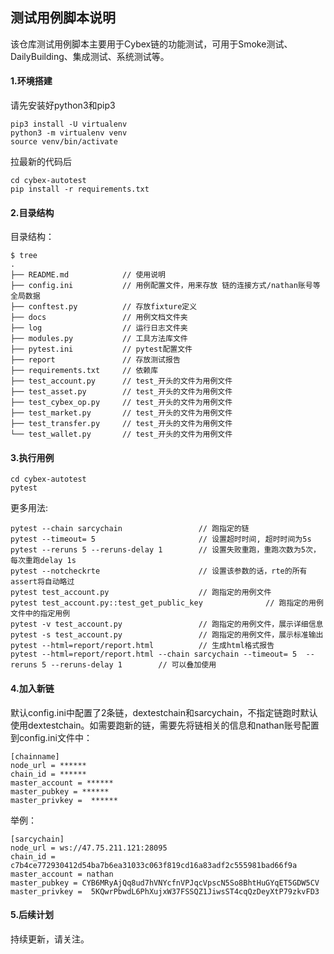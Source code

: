 ## 测试用例脚本说明
该仓库测试用例脚本主要用于Cybex链的功能测试，可用于Smoke测试、DailyBuilding、集成测试、系统测试等。

#### 1.环境搭建
请先安装好python3和pip3
```Shell
pip3 install -U virtualenv 
python3 -m virtualenv venv 
source venv/bin/activate 
```
拉最新的代码后
```Shell
cd cybex-autotest
pip install -r requirements.txt
```

#### 2.目录结构
目录结构：
```Shell
$ tree
.
├── README.md            // 使用说明
├── config.ini           // 用例配置文件，用来存放 链的连接方式/nathan账号等全局数据
├── conftest.py          // 存放fixture定义
├── docs                 // 用例文档文件夹
├── log                  // 运行日志文件夹
├── modules.py           // 工具方法库文件
├── pytest.ini           // pytest配置文件 
├── report               // 存放测试报告
├── requirements.txt     // 依赖库
├── test_account.py      // test_开头的文件为用例文件
├── test_asset.py        // test_开头的文件为用例文件
├── test_cybex_op.py     // test_开头的文件为用例文件
├── test_market.py       // test_开头的文件为用例文件
├── test_transfer.py     // test_开头的文件为用例文件
└── test_wallet.py       // test_开头的文件为用例文件
```
#### 3.执行用例

```Shell
cd cybex-autotest
pytest
```

更多用法:
```Shell
pytest --chain sarcychain                 // 跑指定的链
pytest --timeout= 5                       // 设置超时时间, 超时时间为5s
pytest --reruns 5 --reruns-delay 1        // 设置失败重跑，重跑次数为5次，每次重跑delay 1s
pytest --notcheckrte                      // 设置该参数的话，rte的所有assert将自动略过
pytest test_account.py                    // 跑指定的用例文件
pytest test_account.py::test_get_public_key              // 跑指定的用例文件中的指定用例
pytest -v test_account.py                 // 跑指定的用例文件，展示详细信息
pytest -s test_account.py                 // 跑指定的用例文件，展示标准输出
pytest --html=report/report.html          // 生成html格式报告
pytest --html=report/report.html --chain sarcychain --timeout= 5  --reruns 5 --reruns-delay 1        // 可以叠加使用
```

#### 4.加入新链
默认config.ini中配置了2条链，dextestchain和sarcychain，不指定链跑时默认使用dextestchain。如需要跑新的链，需要先将链相关的信息和nathan账号配置到config.ini文件中：

```Shell
[chainname]
node_url = ******
chain_id = ******
master_account = ******
master_pubkey = ******
master_privkey =  ******
```

举例：
```Shell
[sarcychain]
node_url = ws://47.75.211.121:28095
chain_id = c7b4ce772930412d54ba7b6ea31033c063f819cd16a83adf2c555981bad66f9a
master_account = nathan
master_pubkey = CYB6MRyAjQq8ud7hVNYcfnVPJqcVpscN5So8BhtHuGYqET5GDW5CV
master_privkey =  5KQwrPbwdL6PhXujxW37FSSQZ1JiwsST4cqQzDeyXtP79zkvFD3
```

#### 5.后续计划
持续更新，请关注。